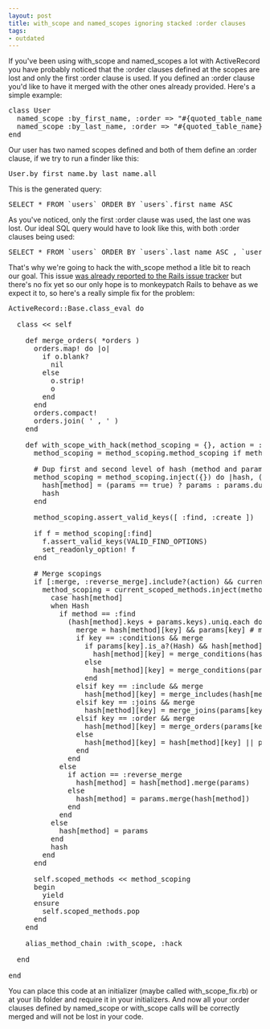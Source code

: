 ```yaml
---
layout: post
title: with_scope and named_scopes ignoring stacked :order clauses
tags:
- outdated
---
```

If you've been using with_scope and named_scopes a lot with ActiveRecord you have probably noticed that the :order clauses defined at the scopes are lost and only the first :order clause is used. If you defined an :order clause you'd like to have it merged with the other ones already provided. Here's a simple example:

<pre class="brush:ruby">class User
  named_scope :by_first_name, :order => "#{quoted_table_name}.first_name ASC"
  named_scope :by_last_name, :order => "#{quoted_table_name}.last_name ASC"
end</pre>

Our user has two named scopes defined and both of them define an :order clause, if we try to run a finder like this:

<pre class="brush:ruby">User.by_first_name.by_last_name.all</pre>

This is the generated query:

<pre class="brush:sql">SELECT * FROM `users` ORDER BY `users`.first_name ASC</pre>

As you've noticed, only the first :order clause was used, the last one was lost. Our ideal SQL query would have to look like this, with both :order clauses being used:

<pre class="brush:sql">SELECT * FROM `users` ORDER BY `users`.last_name ASC , `users`.first_name ASC</pre>

That's why we're going to hack the with_scope method a litle bit to reach our goal. This issue <a href="https://rails.lighthouseapp.com/projects/8994/tickets/2253-named_scope-and-nested-order-clauses">was already reported to the Rails issue tracker</a> but there's no fix yet so our only hope is to monkeypatch Rails to behave as we expect it to, so here's a really simple fix for the problem:

<pre class="brush:ruby">ActiveRecord::Base.class_eval do

  class << self

    def merge_orders( *orders )
      orders.map! do |o|
        if o.blank?
          nil
        else
          o.strip!
          o
        end
      end
      orders.compact!
      orders.join( ' , ' )
    end

    def with_scope_with_hack(method_scoping = {}, action = :merge, &block)
      method_scoping = method_scoping.method_scoping if method_scoping.respond_to?(:method_scoping)

      # Dup first and second level of hash (method and params).
      method_scoping = method_scoping.inject({}) do |hash, (method, params)|
        hash[method] = (params == true) ? params : params.dup
        hash
      end

      method_scoping.assert_valid_keys([ :find, :create ])

      if f = method_scoping[:find]
        f.assert_valid_keys(VALID_FIND_OPTIONS)
        set_readonly_option! f
      end

      # Merge scopings
      if [:merge, :reverse_merge].include?(action) && current_scoped_methods
        method_scoping = current_scoped_methods.inject(method_scoping) do |hash, (method, params)|
          case hash[method]
          when Hash
            if method == :find
              (hash[method].keys + params.keys).uniq.each do |key|
                merge = hash[method][key] && params[key] # merge if both scopes have the same key
                if key == :conditions && merge
                  if params[key].is_a?(Hash) && hash[method][key].is_a?(Hash)
                    hash[method][key] = merge_conditions(hash[method][key].deep_merge(params[key]))
                  else
                    hash[method][key] = merge_conditions(params[key], hash[method][key])
                  end
                elsif key == :include && merge
                  hash[method][key] = merge_includes(hash[method][key], params[key]).uniq
                elsif key == :joins && merge
                  hash[method][key] = merge_joins(params[key], hash[method][key])
                elsif key == :order && merge
                  hash[method][key] = merge_orders(params[key], hash[method][key])
                else
                  hash[method][key] = hash[method][key] || params[key]
                end
              end
            else
              if action == :reverse_merge
                hash[method] = hash[method].merge(params)
              else
                hash[method] = params.merge(hash[method])
              end
            end
          else
            hash[method] = params
          end
          hash
        end
      end

      self.scoped_methods << method_scoping
      begin
        yield
      ensure
        self.scoped_methods.pop
      end
    end

    alias_method_chain :with_scope, :hack

  end

end</pre>

You can place this code at an initializer (maybe called with_scope_fix.rb) or at your lib folder and require it in your initializers. And now all your :order clauses defined by named_scope or with_scope calls will be correctly merged and will not be lost in your code.
